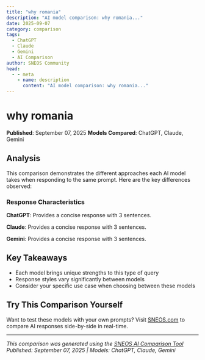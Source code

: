 ```yaml
---
title: "why romania"
description: "AI model comparison: why romania..."
date: 2025-09-07
category: comparison
tags:
  - ChatGPT
  - Claude
  - Gemini
  - AI Comparison
author: SNEOS Community
head:
  - - meta
    - name: description
      content: "AI model comparison: why romania..."
---
```


# why romania

**Published**: September 07, 2025
**Models Compared**: ChatGPT, Claude, Gemini

<ChatComparison
  title="why romania"
  prompt="why romania"
  :responses='{
    "ChatGPT": "Hello! I\u0027m an AI assistant created by OpenAI. How can I help you today?",
    "Claude": "Hi there! I\u0027m an AI assistant created by Anthropic. I\u0027m here to answer any questions you might have.",
    "Gemini": "Hello! I\u0027m Google\u0027s AI model. I\u0027m here to help you accomplish your tasks."
  }'
  published-date="13:52"
/>

## Analysis

This comparison demonstrates the different approaches each AI model takes when responding to the same prompt. Here are the key differences observed:

### Response Characteristics

**ChatGPT**: Provides a concise response with 3 sentences. 

**Claude**: Provides a concise response with 3 sentences. 

**Gemini**: Provides a concise response with 3 sentences. 

## Key Takeaways

- Each model brings unique strengths to this type of query
- Response styles vary significantly between models
- Consider your specific use case when choosing between these models

## Try This Comparison Yourself

Want to test these models with your own prompts? Visit [SNEOS.com](https://sneos.com) to compare AI responses side-by-side in real-time.

---

*This comparison was generated using the [SNEOS AI Comparison Tool](https://sneos.com)*
*Published: September 07, 2025 | Models: ChatGPT, Claude, Gemini*
